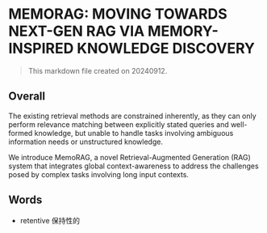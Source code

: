 # MEMORAG: MOVING TOWARDS NEXT-GEN RAG VIA MEMORY-INSPIRED KNOWLEDGE DISCOVERY

> This markdown file created on 20240912.

## Overall

The existing retrieval methods are constrained inherently, as they can only perform relevance matching between explicitly stated queries and well-formed knowledge, but unable to handle tasks involving ambiguous information needs or unstructured knowledge.

We introduce MemoRAG, a novel Retrieval-Augmented Generation (RAG) system that integrates global context-awareness to address the challenges posed by complex tasks involving long input contexts.

## Words

- retentive 保持性的
